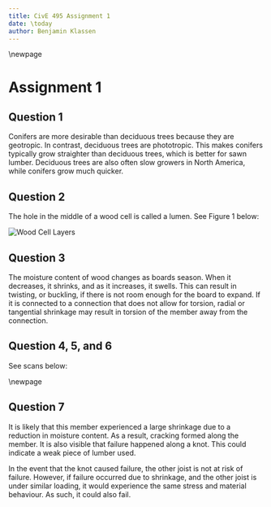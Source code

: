 ```yaml
---
title: CivE 495 Assignment 1
date: \today
author: Benjamin Klassen
---
```

\newpage

# Assignment 1

## Question 1

Conifers are more desirable than deciduous trees because they are geotropic. In contrast, deciduous trees are phototropic. This makes conifers typically grow straighter than deciduous trees, which is better for sawn lumber. Deciduous trees are also often slow growers in North America, while conifers grow much quicker.

## Question 2

The hole in the middle of a wood cell is called a lumen. See Figure 1 below:

![Wood Cell Layers](https://i.imgur.com/HfWSDWm.png?1)

## Question 3

The moisture content of wood changes as boards season. When it decreases, it shrinks, and as it increases, it swells. This can result in twisting, or buckling, if there is not room enough for the board to expand. If it is connected to a connection that does not allow for torsion, radial or tangential shrinkage may result in torsion of the member away from the connection.

## Question 4, 5, and 6

See scans below:

\newpage

## Question 7

It is likely that this member experienced a large shrinkage due to a reduction in moisture content. As a result, cracking formed along the member. It is also visible that failure happened along a knot. This could indicate a weak piece of lumber used.

In the event that the knot caused failure, the other joist is not at risk of failure. However, if failure occurred due to shrinkage, and the other joist is under similar loading, it would experience the same stress and material behaviour. As such, it could also fail.

